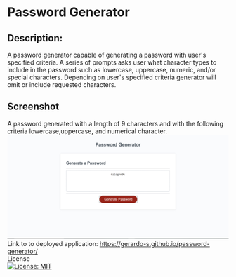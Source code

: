 # Password Generator

## Description:
A password generator capable of generating a password with user's specified criteria. A series of prompts asks user what character types to include in the password such as lowercase, uppercase, numeric, and/or special characters. Depending on user's specified criteria generator will omit or include requested characters. 

## Screenshot 
A password generated with a length of 9 characters and with the following criteria lowercase,uppercase, and numerical character.
<img src="Assets\generated-password.PNG">
Link to to deployed application:
<a href="https://gerardo-s.github.io/password-generator/">https://gerardo-s.github.io/password-generator/ <br>
License <br>
[![License: MIT](https://img.shields.io/badge/License-MIT-yellow.svg)](https://opensource.org/licenses/MIT)






